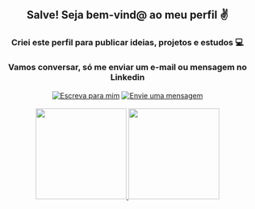 <div align="center">
  <h2>Salve! Seja bem-vind@ ao meu perfil ✌️</h2>
  <h3>Criei este perfil para publicar ideias, projetos e estudos 💻</h3>
  <h3>Vamos conversar, só me enviar um e-mail ou mensagem no Linkedin</h3>
  <a href="mailto:rfelixr@outlook.com" target="_blank"><img align="center" src="https://img.shields.io/badge/Microsoft_Outlook-0078D4?style=for-the-badge&logo=microsoft-outlook&logoColor=white" alt="Escreva para mim"></a>
  <a href="https://www.linkedin.com/in/richard-rosa94/"><img align="center" src="https://img.shields.io/badge/LinkedIn-0077B5?style=for-the-badge&logo=linkedin&logoColor=white" alt="Envie uma mensagem"></a>
 
</div>
<br>
<div align="center">
  <a href="https://github.com/Richardflx">
  <img height="180em" src="https://github-readme-stats.vercel.app/api?username=richardflx&show_icons=true&theme=onedark&include_all_commits=true&count_private=true"/>
  <img height="180em" src="https://github-readme-stats.vercel.app/api/top-langs/?username=richardflx&layout=compact&langs_count=7&theme=onedark"/>
</div>
